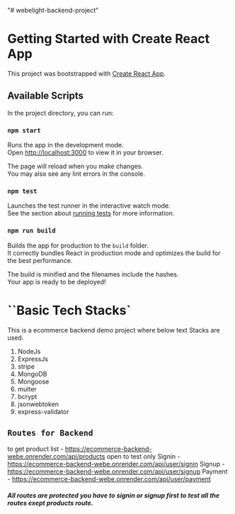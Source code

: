 "# webelight-backend-project" 

# Getting Started with Create React App

This project was bootstrapped with [Create React App](https://github.com/facebook/create-react-app).

## Available Scripts

In the project directory, you can run:

### `npm start`

Runs the app in the development mode.\
Open [http://localhost:3000](http://localhost:3000) to view it in your browser.

The page will reload when you make changes.\
You may also see any lint errors in the console.

### `npm test`

Launches the test runner in the interactive watch mode.\
See the section about [running tests](https://facebook.github.io/create-react-app/docs/running-tests) for more information.

### `npm run build`

Builds the app for production to the `build` folder.\
It correctly bundles React in production mode and optimizes the build for the best performance.

The build is minified and the filenames include the hashes.\
Your app is ready to be deployed!

# ``Basic Tech Stacks`

This is a ecommerce backend demo project where below text Stacks are used.
1. NodeJs
2. ExpressJs
3. stripe
4. MongoDB
5. Mongoose
6. multer
7. bcrypt
8. jsonwebtoken
9. express-validator

## `Routes for Backend`

to get product list - https://ecommerce-backend-webe.onrender.com/api/products  open to test only
Signin - https://ecommerce-backend-webe.onrender.com/api/user/signin
Signup - https://ecommerce-backend-webe.onrender.com/api/user/signup
Payment - https://ecommerce-backend-webe.onrender.com/api/user/payment


##### All routes are protected you have to signin or signup first to test all the routes exept products route.



